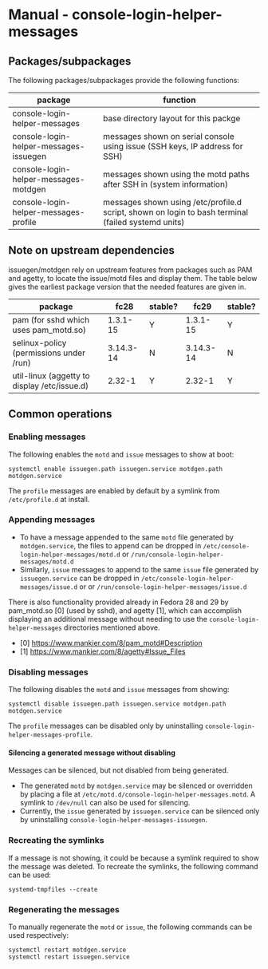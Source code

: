 # Manual - console-login-helper-messages

## Packages/subpackages

The following packages/subpackages provide the following functions:

| package                                | function |
| -------------------------------------- | --- |
| console-login-helper-messages          | base directory layout for this packge |
| console-login-helper-messages-issuegen | messages shown on serial console using issue (SSH keys, IP address for SSH) |
| console-login-helper-messages-motdgen  | messages shown using the motd paths after SSH in (system information) |
| console-login-helper-messages-profile  | messages shown using /etc/profile.d script, shown on login to bash terminal (failed systemd units) |

## Note on upstream dependencies

issuegen/motdgen rely on upstream features from packages such as PAM and agetty, to locate the issue/motd files and display them. The table below gives the earliest package version that the
needed features are given in.

| package                                      | fc28        | stable? | fc29        | stable? |
| -------------------------------------        | ----        | ------- | ----        | ------- |
| pam (for sshd which uses pam_motd.so)        | 1.3.1-15    |    Y    | 1.3.1-15    |    Y    |
| selinux-policy (permissions under /run)      | 3.14.3-14   |    N    | 3.14.3-14   |    N    |
| util-linux (aggetty to display /etc/issue.d) | 2.32-1      |    Y    | 2.32-1      |    Y    |

## Common operations

### Enabling messages

The following enables the `motd` and `issue` messages to show at boot:

```
systemctl enable issuegen.path issuegen.service motdgen.path motdgen.service
```

The `profile` messages are enabled by default by a symlink from `/etc/profile.d` at install.

### Appending messages

- To have a message appended to the same `motd` file generated by `motdgen.service`, the files to append can be dropped in `/etc/console-login-helper-messages/motd.d` or `/run/console-login-helper-messages/motd.d`
- Similarly, `issue` messages to append to the same `issue` file generated by `issuegen.service` can be dropped in `/etc/console-login-helper-messages/issue.d` or  or `/run/console-login-helper-messages/issue.d`

There is also functionality provided already in Fedora 28 and 29 by pam_motd.so [0] (used by sshd), and agetty [1],
which can accomplish displaying an additional message without needing to use the `console-login-helper-messages`
directories mentioned above.

- [0] https://www.mankier.com/8/pam_motd#Description
- [1] https://www.mankier.com/8/agetty#Issue_Files

### Disabling messages

The following disables the `motd` and `issue`  messages from showing:

```
systemctl disable issuegen.path issuegen.service motdgen.path motdgen.service
```

The `profile` messages can be disabled only by uninstalling `console-login-helper-messages-profile`.

#### Silencing a generated message without disabling

Messages can be silenced, but not disabled from being generated.

- The generated `motd` by `motdgen.service` may be silenced or overridden by placing a file at `/etc/motd.d/console-login-helper-messages.motd`. A symlink to `/dev/null` can also be used for silencing.
- Currently, the `issue` generated by `issuegen.service` can be silenced only by uninstalling `console-login-helper-messages-issuegen`.

### Recreating the symlinks

If a message is not showing, it could be because a symlink required to show the message was deleted. To recreate the symlinks, the following command can be used:

```
systemd-tmpfiles --create
```

### Regenerating the messages

To manually regenerate the `motd` or `issue`, the following commands can be used respectively:

```
systemctl restart motdgen.service
systemctl restart issuegen.service
```
